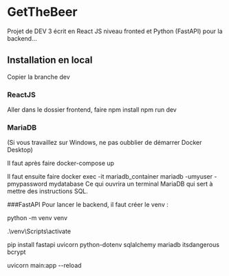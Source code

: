 # GetTheBeer
Projet de DEV 3 écrit en React JS niveau fronted et Python (FastAPI) pour la backend...

## Installation en local

Copier la branche dev

### ReactJS
Aller dans le dossier frontend, faire
npm install
npm run dev

### MariaDB
(Si vous travaillez sur Windows, ne pas oubblier de démarrer Docker Desktop)

Il faut après faire
docker-compose up

Il faut ensuite faire
docker exec -it mariadb_container mariadb -umyuser -pmypassword mydatabase
Ce qui ouvrira un terminal MariaDB qui sert à mettre des instructions SQL.

###FastAPI
Pour lancer le backend, il faut créer le venv :

python -m venv venv

.\venv\Scripts\activate

pip install fastapi uvicorn python-dotenv sqlalchemy mariadb itsdangerous bcrypt

uvicorn main:app --reload
